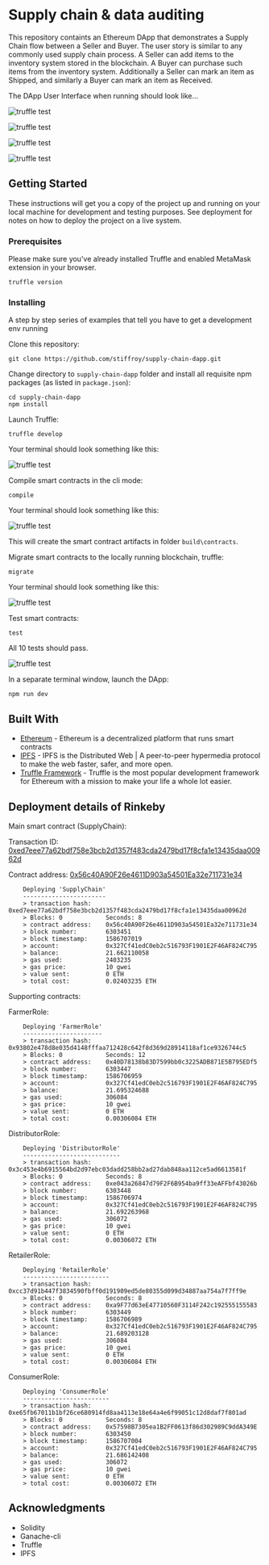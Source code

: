 # Supply chain & data auditing

This repository containts an Ethereum DApp that demonstrates a Supply Chain flow between a Seller and Buyer. The user story is similar to any commonly used supply chain process. A Seller can add items to the inventory system stored in the blockchain. A Buyer can purchase such items from the inventory system. Additionally a Seller can mark an item as Shipped, and similarly a Buyer can mark an item as Received.

The DApp User Interface when running should look like...

![truffle test](images/ftc_product_overview.png)

![truffle test](images/ftc_farm_details.png)

![truffle test](images/ftc_product_details.png)

![truffle test](images/ftc_transaction_history.png)


## Getting Started

These instructions will get you a copy of the project up and running on your local machine for development and testing purposes. See deployment for notes on how to deploy the project on a live system.

### Prerequisites

Please make sure you've already installed Truffle and enabled MetaMask extension in your browser.

```
truffle version
```

### Installing

A step by step series of examples that tell you have to get a development env running

Clone this repository:

```
git clone https://github.com/stiffroy/supply-chain-dapp.git
```

Change directory to ```supply-chain-dapp``` folder and install all requisite npm packages (as listed in ```package.json```):

```
cd supply-chain-dapp
npm install
```

Launch Truffle:

```
truffle develop
```

Your terminal should look something like this:

![truffle test](images/truffle-cli.png)

Compile smart contracts in the cli mode:

```
compile
```

Your terminal should look something like this:

![truffle test](images/truffle_compile.png)

This will create the smart contract artifacts in folder ```build\contracts```.

Migrate smart contracts to the locally running blockchain, truffle:

```
migrate
```

Your terminal should look something like this:

![truffle test](images/truffle_migrate.png)

Test smart contracts:

```
test
```

All 10 tests should pass.

![truffle test](images/truffle_test.png)

In a separate terminal window, launch the DApp:

```
npm run dev
```

## Built With

* [Ethereum](https://www.ethereum.org/) - Ethereum is a decentralized platform that runs smart contracts
* [IPFS](https://ipfs.io/) - IPFS is the Distributed Web | A peer-to-peer hypermedia protocol
to make the web faster, safer, and more open.
* [Truffle Framework](http://truffleframework.com/) - Truffle is the most popular development framework for Ethereum with a mission to make your life a whole lot easier.


## Deployment details of Rinkeby
Main smart contract (SupplyChain):

Transaction ID: [0xed7eee77a62bdf758e3bcb2d1357f483cda2479bd17f8cfa1e13435daa00962d](https://rinkeby.etherscan.io/tx/0xed7eee77a62bdf758e3bcb2d1357f483cda2479bd17f8cfa1e13435daa00962d)

Contract address: [0x56c40A90F26e4611D903a54501Ea32e711731e34](https://rinkeby.etherscan.io/address/0x56c40a90f26e4611d903a54501ea32e711731e34)
```
    Deploying 'SupplyChain'
    -----------------------
    > transaction hash:    0xed7eee77a62bdf758e3bcb2d1357f483cda2479bd17f8cfa1e13435daa00962d
    > Blocks: 0            Seconds: 8
    > contract address:    0x56c40A90F26e4611D903a54501Ea32e711731e34
    > block number:        6303451
    > block timestamp:     1586707019
    > account:             0x327Cf41edC0eb2c516793F1901E2F46AF824C795
    > balance:             21.662110058
    > gas used:            2403235
    > gas price:           10 gwei
    > value sent:          0 ETH
    > total cost:          0.02403235 ETH
```

Supporting contracts:

FarmerRole:
```
    Deploying 'FarmerRole'
    ----------------------
    > transaction hash:    0x93802e478d8e035d4148fffaa712428c642f8d369d28914118af1ce9326744c5
    > Blocks: 0            Seconds: 12
    > contract address:    0x40D78138b83D7599bb0c3225ADB871E5B795EDf5
    > block number:        6303447
    > block timestamp:     1586706959
    > account:             0x327Cf41edC0eb2c516793F1901E2F46AF824C795
    > balance:             21.695324688
    > gas used:            306084
    > gas price:           10 gwei
    > value sent:          0 ETH
    > total cost:          0.00306084 ETH
```

DistributorRole:
```
    Deploying 'DistributorRole'
    ---------------------------
    > transaction hash:    0x3c453e4b6915564bd2d97ebc03dadd258bb2ad27dab848aa112ce5ad6613581f
    > Blocks: 0            Seconds: 8
    > contract address:    0xe043a26847d79F2F6B954ba9ff33eAFFbf43026b
    > block number:        6303448
    > block timestamp:     1586706974
    > account:             0x327Cf41edC0eb2c516793F1901E2F46AF824C795
    > balance:             21.692263968
    > gas used:            306072
    > gas price:           10 gwei
    > value sent:          0 ETH
    > total cost:          0.00306072 ETH
```

RetailerRole:
```
    Deploying 'RetailerRole'
    ------------------------
    > transaction hash:    0xcc37d91b447f3834590fbff0d191909ed5de80355d099d34887aa754a7f7ff9e
    > Blocks: 0            Seconds: 8
    > contract address:    0xa9F77d63eE47710560F3114F242c192555155583
    > block number:        6303449
    > block timestamp:     1586706989
    > account:             0x327Cf41edC0eb2c516793F1901E2F46AF824C795
    > balance:             21.689203128
    > gas used:            306084
    > gas price:           10 gwei
    > value sent:          0 ETH
    > total cost:          0.00306084 ETH
```

ConsumerRole:
```
    Deploying 'ConsumerRole'
    ------------------------
    > transaction hash:    0xe65fb67011b1bf26ce680914fd8aa4113e18e64a4e6f99051c12d8daf7f801ad
    > Blocks: 0            Seconds: 8
    > contract address:    0x57598B7305ea1B2FF0613f86d302989C9ddA349E
    > block number:        6303450
    > block timestamp:     1586707004
    > account:             0x327Cf41edC0eb2c516793F1901E2F46AF824C795
    > balance:             21.686142408
    > gas used:            306072
    > gas price:           10 gwei
    > value sent:          0 ETH
    > total cost:          0.00306072 ETH
```

## Acknowledgments

* Solidity
* Ganache-cli
* Truffle
* IPFS
